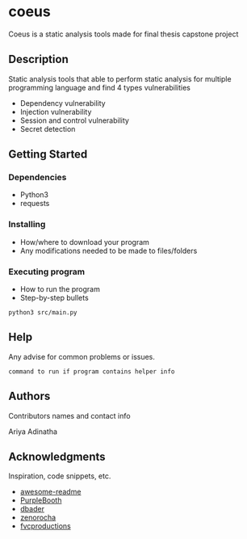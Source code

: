 # coeus

Coeus is a static analysis tools made for final thesis capstone project

## Description

Static analysis tools that able to perform static analysis for multiple programming language and find 4 types vulnerabilities
* Dependency vulnerability
* Injection vulnerability
* Session and control vulnerability
* Secret detection

## Getting Started

### Dependencies

* Python3
* requests

### Installing

* How/where to download your program
* Any modifications needed to be made to files/folders

### Executing program

* How to run the program
* Step-by-step bullets
```
python3 src/main.py
```

## Help

Any advise for common problems or issues.
```
command to run if program contains helper info
```

## Authors

Contributors names and contact info

Ariya Adinatha


## Acknowledgments

Inspiration, code snippets, etc.
* [awesome-readme](https://github.com/matiassingers/awesome-readme)
* [PurpleBooth](https://gist.github.com/PurpleBooth/109311bb0361f32d87a2)
* [dbader](https://github.com/dbader/readme-template)
* [zenorocha](https://gist.github.com/zenorocha/4526327)
* [fvcproductions](https://gist.github.com/fvcproductions/1bfc2d4aecb01a834b46)